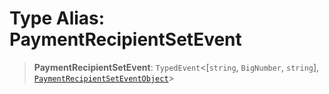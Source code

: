 # Type Alias: PaymentRecipientSetEvent

> **PaymentRecipientSetEvent**: `TypedEvent`\<\[`string`, `BigNumber`, `string`\], [`PaymentRecipientSetEventObject`](../interfaces/PaymentRecipientSetEventObject.md)\>
